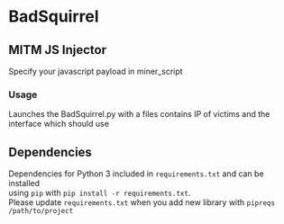 # BadSquirrel

## MITM JS Injector
Specify your javascript payload in miner_script

### Usage
Launches the BadSquirrel.py with a files contains IP of victims and the interface which should use

## Dependencies
Dependencies for Python 3 included in `requirements.txt` and can be installed  
using `pip` with `pip install -r requirements.txt`.  
Please update `requirements.txt` when you add new library with `pipreqs /path/to/project`
